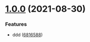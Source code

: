 # [1.0.0](https://github.com/myNameCao/node/compare/v2.9.2...v1.0.0) (2021-08-30)


### Features

* ddd ([6816588](https://github.com/myNameCao/node/commit/681658864cc6747408c1316748db6a56461f40c5))



